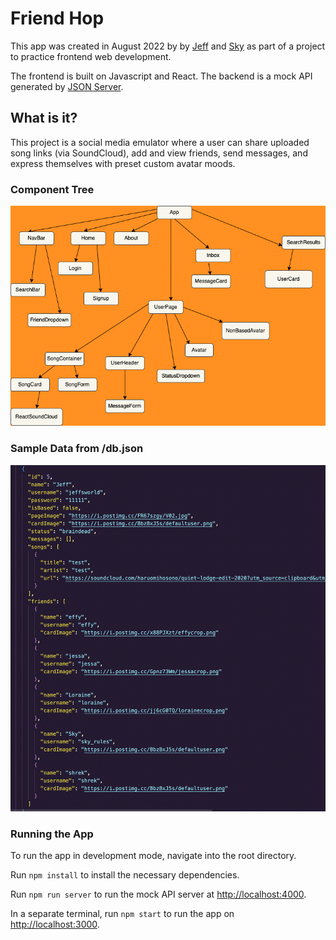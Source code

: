# Friend Hop

This app was created in August 2022 by by [Jeff](https://github.com/jefftmarks) and [Sky](https://github.com/eliz-is-newb) as part of a project to practice frontend web development.

The frontend is built on Javascript and React. The backend is a mock API generated by [JSON Server](https://www.npmjs.com/package/json-server).


## What is it?
This project is a social media emulator where a user 
can share uploaded song links (via SoundCloud), add and view friends, send messages, and express themselves with preset custom avatar moods.

### Component Tree

![Component Tree](/component_tree.png)

### Sample Data from /db.json

![Component Tree](/db.png)

### Running the App

To run the app in development mode, navigate into the root directory.

Run `npm install` to install the necessary dependencies.

Run `npm run server` to run the mock API server at [http://localhost:4000](http://localhost:4000).

In a separate terminal, run `npm start` to run the app on [http://localhost:3000](http://localhost:3000).